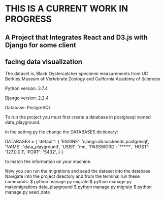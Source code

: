 # THIS IS A CURRENT WORK IN PROGRESS

## A Project that Integrates React and D3.js with Django for some client
## facing data visualization

The dataset is, Black Oystercatcher specimen measurements from UC Berkley Museum
of Vertebrate Zoology and California Academy of Sciences

Python version: 3.7.4

Django version: 2.2.4

Database: PostgreSQL

To run the project you must first create a database in postgresql named data_playground.

In the setting.py file change the DATABASES dictionary:

DATABASES = {
    'default': {
        'ENGINE': 'django.db.backends.postgresql',
        'NAME': 'data_playground',
        'USER': 'me',
        'PASSWORD': '*****',
        'HOST': '127.0.0.1',
        'PORT': '5432',
    }
}

to match the information on your machine.

Now you can run the migrations and seed the dataset into the database. Navigate
into the project directory and from the terminal run these commands:
  $ python manage.py migrate
  $ python manage.py makemigrations data_playground
  $ python manage.py migrate
  $ python manage.py seed_data
